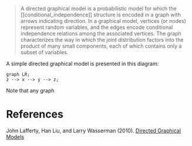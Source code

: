 > A directed graphical model is a probabilistic model for which the [[conditional_independence]]  structure is encoded in a graph with arrows indicating direction. In a graphical model, vertices (or nodes) represent random variables, and the edges encode conditional independence relations among the associated vertices. The graph characterizes the way in which the joint distribution factors into the product of many small components, each of which contains only a subset of variables.

A simple directed graphical model is presented in this diagram:

```mermaid
graph LR;
z --> x --> y --> z;
```

Note that any graph

# References
John Lafferty, Han Liu, and Larry Wasserman (2010). [Directed Graphical Models](https://www.stat.cmu.edu/~larry/=sml/DAGs.pdf)


